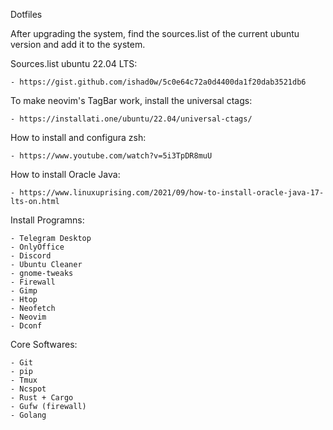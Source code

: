 Dotfiles

After upgrading the system, find the sources.list of the current ubuntu version and add it to the system.

Sources.list ubuntu 22.04 LTS:

    - https://gist.github.com/ishad0w/5c0e64c72a0d4400da1f20dab3521db6


To make neovim's TagBar work, install the universal ctags:

    - https://installati.one/ubuntu/22.04/universal-ctags/


How to install and configura zsh:

    - https://www.youtube.com/watch?v=5i3TpDR8muU


How to install Oracle Java:

    - https://www.linuxuprising.com/2021/09/how-to-install-oracle-java-17-lts-on.html


Install Programns:

    - Telegram Desktop
    - OnlyOffice
    - Discord
    - Ubuntu Cleaner
    - gnome-tweaks
    - Firewall
    - Gimp
    - Htop
    - Neofetch
    - Neovim
    - Dconf


Core Softwares:

    - Git
    - pip
    - Tmux
    - Ncspot
    - Rust + Cargo
    - Gufw (firewall)
    - Golang